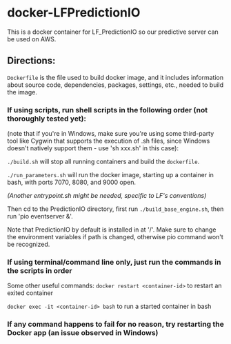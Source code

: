 # docker-LFPredictionIO

This is a docker container for LF_PredictionIO so our predictive server can be used on AWS.

## Directions:

```Dockerfile``` is the file used to build docker image, and it includes information about source code, dependencies, packages, settings, etc., needed to build the image.



### If using scripts, run shell scripts in the following order (not thoroughly tested yet):

(note that if you're in Windows, make sure you're using some third-party tool like Cygwin that supports the execution of .sh files, since Windows doesn't natively support them - use 'sh xxx.sh' in this case):

```./build.sh``` will stop all running containers and build the ```dockerfile```.

```./run_parameters.sh``` will run the docker image, starting up a container in bash, with ports 7070, 8080, and 9000 open.

*(Another entrypoint.sh might be needed, specific to LF's conventions)*

Then cd to the PredictionIO directory, first run ```./build_base_engine.sh```, then run 'pio eventserver &'.

Note that PredictionIO by default is installed in at '/'. Make sure to change the environment variables if path is changed, otherwise pio command won't be recognized.



### If using terminal/command line only, just run the commands in the scripts in order

Some other useful commands:
```docker restart <container-id>``` to restart an exited container

```docker exec -it <container-id> bash``` to run a started container in bash

### If any command happens to fail for no reason, try restarting the Docker app (an issue observed in Windows)

